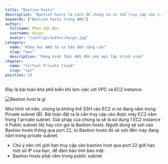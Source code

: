 ```yaml
---
title: "Bastion hosts"
description: "Bastion hosts là cách để chúng ta có thể truy cập vào 1 instance trong private subnet"
keywords: ["Bastion hosts trong AWS"]
author:
  fullname: Phan Văn Đức
  username: ducpv
  avatar: "/configs/author/ducpv.jpg"
category:
  name: "Khóa học AWS từ cơ bản đến nâng cao"
  slug: "aws"
  description: "Mang kiến thức AWS đến với mọi lập trình viên"
chapter:
  name: "Virtual Private Cloud"
  slug: "vpc"
position: 18
---
```


Đây là bài toán khá phổ biến khi làm việc với VPC và EC2 instance.

![Bastion host la gi](https://user-images.githubusercontent.com/29729545/146036055-8a9991ba-d596-4e3c-aed8-fcd71d5dedd6.png)

Như hình vẽ trên, chúng ta không thể SSH vào EC2 vì nó đang nằm trong Private subnet (B). Bài toán đặt ra là cần truy cập vào được máy EC2 nằm trong 1 private subnet. Giải pháp của chúng ta sẽ là sử dụng 1 EC2 instance ở Public subnet (A) hay còn gọi là Bastion hosts. Người dùng sẽ ssh vào Bastion hosts thông qua port 22, từ Bastion hosts đó sẽ ssh đến máy đang nằm trong private subnet.

- Chú ý nên chỉ giới hạn truy cập vào bastion host qua port 22 giới hạn một số IP của bạn, để đảm bảo tính bảo mật.
- Bastion hosts phải nằm trong public subnet
